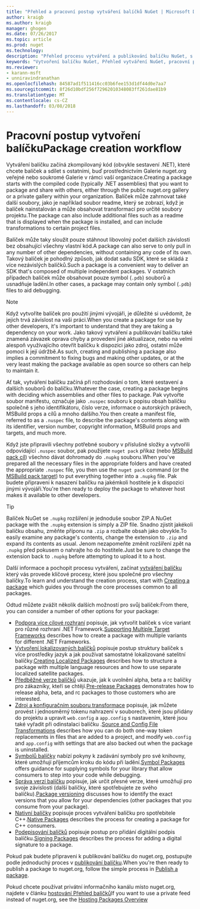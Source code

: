 ```yaml
---
title: "Přehled a pracovní postup vytváření balíčků NuGet | Microsoft Docs"
author: kraigb
ms.author: kraigb
manager: ghogen
ms.date: 07/26/2017
ms.topic: article
ms.prod: nuget
ms.technology: 
description: "Přehled procesu vytváření a publikování balíčku NuGet, s odkazy na další konkrétní části procesu."
keywords: "Vytvoření balíčku NuGet, Přehled vytváření NuGet, pracovní postup vytvoření NuGet, pracovní postup vytvoření balíčku, Přehled vytváření balíčku."
ms.reviewer:
- karann-msft
- unniravindranathan
ms.openlocfilehash: 84587ad1f511416cc03b6fee153d1df44d0e7aa7
ms.sourcegitcommit: 8f26d10bdf256f72962010348083ff261dae81b9
ms.translationtype: MT
ms.contentlocale: cs-CZ
ms.lasthandoff: 03/08/2018
---
```

# <a name="package-creation-workflow"></a><span data-ttu-id="40654-104">Pracovní postup vytvoření balíčku</span><span class="sxs-lookup"><span data-stu-id="40654-104">Package creation workflow</span></span>

<span data-ttu-id="40654-105">Vytváření balíčku začíná zkompilovaný kód (obvykle sestavení .NET), které chcete balíček a sdílet s ostatními, buď prostřednictvím Galerie nuget.org veřejné nebo soukromé Galerie v rámci vaší organizace.</span><span class="sxs-lookup"><span data-stu-id="40654-105">Creating a package starts with the compiled code (typically .NET assemblies) that you want to package and share with others, either through the public nuget.org gallery or a private gallery within your organization.</span></span> <span data-ttu-id="40654-106">Balíček může zahrnovat také další soubory, jako je například soubor readme, který se zobrazí, když je balíček nainstalován a může obsahovat transformací pro určité soubory projektu.</span><span class="sxs-lookup"><span data-stu-id="40654-106">The package can also include additional files such as a readme that is displayed when the package is installed, and can include transformations to certain project files.</span></span>

<span data-ttu-id="40654-107">Balíček může taky sloužit pouze stáhnout libovolný počet dalších závislosti bez obsahující všechny vlastní kód.</span><span class="sxs-lookup"><span data-stu-id="40654-107">A package can also serve to only pull in any number of other dependencies, without containing any code of its own.</span></span> <span data-ttu-id="40654-108">Takový balíček je pohodlný způsob, jak dodat sadu SDK, které se skládá z více nezávislých balíčků.</span><span class="sxs-lookup"><span data-stu-id="40654-108">Such a package is a convenient way to deliver an SDK that's composed of multiple independent packages.</span></span> <span data-ttu-id="40654-109">V ostatních případech balíček může obsahovat pouze symbol (`.pdb`) souborů a usnadňuje ladění.</span><span class="sxs-lookup"><span data-stu-id="40654-109">In other cases, a package may contain only symbol (`.pdb`) files to aid debugging.</span></span>

> [!Note]
> <span data-ttu-id="40654-110">Když vytvoříte balíček pro použití jinými vývojáři, je důležité si uvědomit, že jejich trvá závislost na vaši práci.</span><span class="sxs-lookup"><span data-stu-id="40654-110">When you create a package for use by other developers, it's important to understand that they are taking a dependency on your work.</span></span> <span data-ttu-id="40654-111">Jako takový vytváření a publikování balíčku také znamená závazek oprava chyby a provedení jiné aktualizace, nebo na velmi alespoň využívajícího otevřít balíčku k dispozici jako zdroj, ostatní může pomoci k její údržbě.</span><span class="sxs-lookup"><span data-stu-id="40654-111">As such, creating and publishing a package also implies a commitment to fixing bugs and making other updates, or at the very least making the package available as open source so others can help to maintain it.</span></span>

<span data-ttu-id="40654-112">Ať tak, vytváření balíčku začíná při rozhodování o tom, které sestavení a dalších souborů do balíčku.</span><span class="sxs-lookup"><span data-stu-id="40654-112">Whatever the case, creating a package begins with deciding which assemblies and other files to package.</span></span> <span data-ttu-id="40654-113">Pak vytvořte soubor manifestu, označuje jako `.nuspec` souboru k popisu obsah balíčku společně s jeho identifikátoru, číslo verze, informace o autorských právech, MSBuild props a cílů a mnoho dalšího.</span><span class="sxs-lookup"><span data-stu-id="40654-113">You then create a manifest file, referred to as a `.nuspec` file, to describe the package's contents along with its identifier, version number, copyright information, MSBuild props and targets, and much more.</span></span>

<span data-ttu-id="40654-114">Když jste připravili všechny potřebné soubory v příslušné složky a vytvořili odpovídající `.nuspec` soubor, pak použijete `nuget pack` příkaz (nebo [MSBuild pack cíl](../reference/msbuild-targets.md)) všechno dávat dohromady do `.nupkg` souboru.</span><span class="sxs-lookup"><span data-stu-id="40654-114">When you've prepared all the necessary files in the appropriate folders and have created the appropriate `.nuspec` file, you then use the `nuget pack` command (or the [MSBuild pack target](../reference/msbuild-targets.md)) to put everything together into a `.nupkg` file.</span></span> <span data-ttu-id="40654-115">Pak budete připraveni k nasazení balíčku na jakémkoli hostitele je k dispozici jinými vývojáři.</span><span class="sxs-lookup"><span data-stu-id="40654-115">You're then ready to deploy the package to whatever host makes it available to other developers.</span></span>

> [!Tip]
> <span data-ttu-id="40654-116">Balíček NuGet se `.nupkg` rozšíření je jednoduše soubor ZIP.</span><span class="sxs-lookup"><span data-stu-id="40654-116">A NuGet package with the `.nupkg` extension is simply a ZIP file.</span></span> <span data-ttu-id="40654-117">Snadno zjistit jakékoli balíčku obsahu, změňte příponu na `.zip` a rozbalte obsah jako obvykle.</span><span class="sxs-lookup"><span data-stu-id="40654-117">To easily examine any package's contents, change the extension to `.zip` and expand its contents as usual.</span></span> <span data-ttu-id="40654-118">Jenom nezapomeňte změnit rozšíření zpět na `.nupkg` před pokusem o nahrajte ho do hostitele.</span><span class="sxs-lookup"><span data-stu-id="40654-118">Just be sure to change the extension back to `.nupkg` before attempting to upload it to a host.</span></span>

<span data-ttu-id="40654-119">Další informace a pochopit procesu vytváření, začínat [vytváření balíčku](../create-packages/creating-a-package.md) který vás provede klíčové procesy, které jsou společné pro všechny balíčky.</span><span class="sxs-lookup"><span data-stu-id="40654-119">To learn and understand the creation process, start with [Creating a package](../create-packages/creating-a-package.md) which guides you through the core processes common to all packages.</span></span>

<span data-ttu-id="40654-120">Odtud můžete zvážit několik dalších možností pro svůj balíček:</span><span class="sxs-lookup"><span data-stu-id="40654-120">From there, you can consider a number of other options for your package:</span></span>

- <span data-ttu-id="40654-121">[Podpora více cílové rozhraní](../create-packages/supporting-multiple-target-frameworks.md) popisuje, jak vytvořit balíček s více variant pro různé rozhraní .NET Framework.</span><span class="sxs-lookup"><span data-stu-id="40654-121">[Supporting Multiple Target Frameworks](../create-packages/supporting-multiple-target-frameworks.md) describes how to create a package with multiple variants for different .NET Frameworks.</span></span>
- <span data-ttu-id="40654-122">[Vytvoření lokalizovaných balíčků](../create-packages/creating-localized-packages.md) popisuje postup struktury balíček s více prostředky jazyk a jak používat samostatné lokalizované satelitní balíčky.</span><span class="sxs-lookup"><span data-stu-id="40654-122">[Creating Localized Packages](../create-packages/creating-localized-packages.md) describes how to structure a package with multiple language resources and how to use separate localized satellite packages.</span></span>
- <span data-ttu-id="40654-123">[Předběžné verze balíčků](../create-packages/prerelease-packages.md) ukazuje, jak k uvolnění alpha, beta a rc balíčky pro zákazníky, kteří se chtějí.</span><span class="sxs-lookup"><span data-stu-id="40654-123">[Pre-release Packages](../create-packages/prerelease-packages.md) demonstrates how to release alpha, beta, and rc packages to those customers who are interested.</span></span>
- <span data-ttu-id="40654-124">[Zdroj a konfiguračním souboru transformace](../create-packages/source-and-config-file-transformations.md) popisuje, jak můžete provést i jednosměrný tokenu nahrazení v souborech, které jsou přidány do projektu a upravit `web.config` a `app.config` s nastavením, které jsou také vyřadit při odinstalaci balíčku .</span><span class="sxs-lookup"><span data-stu-id="40654-124">[Source and Config File Transformations](../create-packages/source-and-config-file-transformations.md) describes how you can do both one-way token replacements in files that are added to a project, and modify `web.config` and `app.config` with settings that are also backed out when the package is uninstalled.</span></span>
- <span data-ttu-id="40654-125">[Symbolů balíčky](../create-packages/symbol-packages.md) nabízí pokyny k zadávání symboly pro své knihovny, které umožňují příjemcům kroku do kódu při ladění.</span><span class="sxs-lookup"><span data-stu-id="40654-125">[Symbol Packages](../create-packages/symbol-packages.md) offers guidance for supplying symbols for your library that allow consumers to step into your code while debugging.</span></span>
- <span data-ttu-id="40654-126">[Správa verzí balíčku](../reference/package-versioning.md) popisuje, jak určit přesné verze, které umožňují pro svoje závislosti (další balíčky, které spotřebujete ze svého balíčku).</span><span class="sxs-lookup"><span data-stu-id="40654-126">[Package versioning](../reference/package-versioning.md) discusses how to identify the exact versions that you allow for your dependencies (other packages that you consume from your package).</span></span>
- <span data-ttu-id="40654-127">[Nativní balíčky](../create-packages/native-packages.md) popisuje proces vytváření balíčku pro spotřebitele C++.</span><span class="sxs-lookup"><span data-stu-id="40654-127">[Native Packages](../create-packages/native-packages.md) describes the process for creating a package for C++ consumers.</span></span>
- <span data-ttu-id="40654-128">[Podepisování balíčků](../create-packages/sign-a-package.md) popisuje postup pro přidání digitální podpis balíčku.</span><span class="sxs-lookup"><span data-stu-id="40654-128">[Signing Packages](../create-packages/sign-a-package.md) describes the process for adding a digital signature to a package.</span></span>

<span data-ttu-id="40654-129">Pokud pak budete připraveni k publikování balíčku do nuget.org, postupujte podle jednoduchý proces v [publikování balíčku](../create-packages/publish-a-package.md).</span><span class="sxs-lookup"><span data-stu-id="40654-129">When you're then ready to publish a package to nuget.org, follow the simple process in [Publish a package](../create-packages/publish-a-package.md).</span></span>

<span data-ttu-id="40654-130">Pokud chcete používat privátní informačního kanálu místo nuget.org, najdete v článku [hostování Přehled balíčků](../hosting-packages/overview.md)</span><span class="sxs-lookup"><span data-stu-id="40654-130">If you want to use a private feed instead of nuget.org, see the [Hosting Packages Overview](../hosting-packages/overview.md)</span></span>
